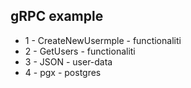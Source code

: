 ## gRPC example

- 1 - CreateNewUsermple - functionaliti
- 2 - GetUsers - functionaliti
- 3 - JSON - user-data
- 4 - pgx - postgres

